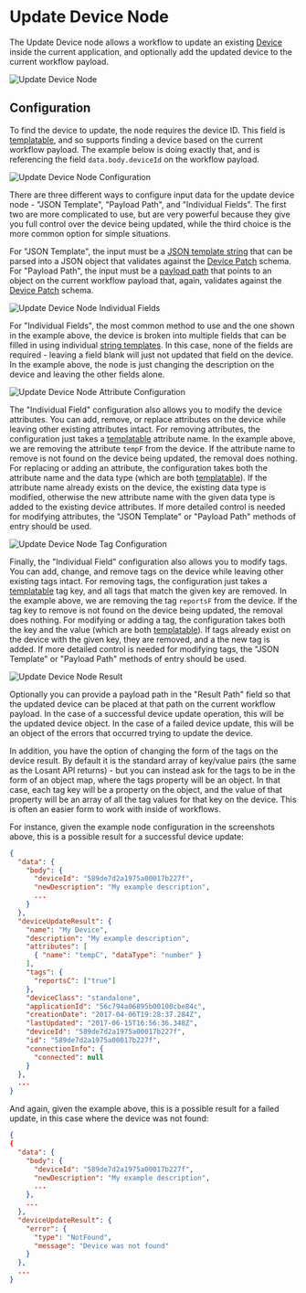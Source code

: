 # Update Device Node

The Update Device node allows a workflow to update an existing [Device](/devices/overview/) inside the current application, and optionally add the updated device to the current workflow payload.

![Update Device Node](/images/workflows/data/update-device-node.png "Update Device Node")

## Configuration

To find the device to update, the node requires the device ID. This field is [templatable](/workflows/accessing-payload-data/#string-templates), and so supports finding a device based on the current workflow payload. The example below is doing exactly that, and is referencing the field `data.body.deviceId` on the workflow payload.

![Update Device Node Configuration](/images/workflows/data/update-device-node-config.png "Update Device Node Configuration")

There are three different ways to configure input data for the update device node - "JSON Template", "Payload Path", and "Individual Fields". The first two are more complicated to use, but are very powerful because they give you full control over the device being updated, while the third choice is the more common option for simple situations.

For "JSON Template", the input must be a [JSON template string](/workflows/accessing-payload-data/#json-templates) that can be parsed into a JSON object that validates against the [Device Patch](/rest-api/schemas/#device-patch) schema. For "Payload Path", the input must be a [payload path](/workflows/accessing-payload-data/#payload-paths) that points to an object on the current workflow payload that, again, validates against the [Device Patch](/rest-api/schemas/#device-patch) schema.

![Update Device Node Individual Fields](/images/workflows/data/update-device-node-individual-fields.png "Update Device Node Individual Fields")

For "Individual Fields", the most common method to use and the one shown in the example above, the device is broken into multiple fields that can be filled in using individual [string templates](/workflows/accessing-payload-data/#string-templates). In this case, none of the fields are required - leaving a field blank will just not updated that field on the device. In the example above, the node is just changing the description on the device and leaving the other fields alone.

![Update Device Node Attribute Configuration](/images/workflows/data/update-device-node-attr-config.png "Update Device Node Attribute Configuration")

The "Individual Field" configuration also allows you to modify the device attributes. You can add, remove, or replace attributes on the device while leaving other existing attributes intact. For removing attributes, the configuration just takes a [templatable](/workflows/accessing-payload-data/#string-templates) attribute name. In the example above, we are removing the attribute `tempF` from the device. If the attribute name to remove is not found on the device being updated, the removal does nothing. For replacing or adding an attribute, the configuration takes both the attribute name and the data type (which are both [templatable](/workflows/accessing-payload-data/#string-templates)). If the attribute name already exists on the device, the existing data type is modified, otherwise the new attribute name with the given data type is added to the existing device attributes. If more detailed control is needed for modifying attributes, the "JSON Template" or "Payload Path" methods of entry should be used.

![Update Device Node Tag Configuration](/images/workflows/data/update-device-node-tag-config.png "Update Device Node Tag Configuration")

Finally, the "Individual Field" configuration also allows you to modify tags. You can add, change, and remove tags on the device while leaving other existing tags intact. For removing tags, the configuration just takes a [templatable](/workflows/accessing-payload-data/#string-templates) tag key, and all tags that match the given key are removed. In the example above, we are removing the tag `reportsF` from the device. If the tag key to remove is not found on the device being updated, the removal does nothing. For modifying or adding a tag, the configuration takes both the key and the value (which are both [templatable](/workflows/accessing-payload-data/#string-templates)). If tags already exist on the device with the given key, they are removed, and a the new tag is added. If more detailed control is needed for modifying tags, the "JSON Template" or "Payload Path" methods of entry should be used.

![Update Device Node Result](/images/workflows/data/update-device-node-result.png "Update Device Node Result")

Optionally you can provide a payload path in the "Result Path" field so that the updated device can be placed at that path on the current workflow payload. In the case of a successful device update operation, this will be the updated device object. In the case of a failed device update, this will be an object of the errors that occurred trying to update the device.

In addition, you have the option of changing the form of the tags on the device result. By default it is the standard array of key/value pairs (the same as the Losant API returns) - but you can instead ask for the tags to be in the form of an object map, where the tags property will be an object. In that case, each tag key will be a property on the object, and the value of that property will be an array of all the tag values for that key on the device. This is often an easier form to work with inside of workflows.

For instance, given the example node configuration in the screenshots above, this is a possible result for a successful device update:

```json
{
  "data": {
    "body": {
      "deviceId": "589de7d2a1975a00017b227f",
      "newDescription": "My example description",
      ...
    }
  },
  "deviceUpdateResult": {
    "name": "My Device",
    "description": "My example description",
    "attributes": [
      { "name": "tempC", "dataType": "number" }
    ],
    "tags": {
      "reportsC": ["true"]
    },
    "deviceClass": "standalone",
    "applicationId": "56c794a06895b00100cbe84c",
    "creationDate": "2017-04-06T19:28:37.284Z",
    "lastUpdated": "2017-06-15T16:56:36.348Z",
    "deviceId": "589de7d2a1975a00017b227f",
    "id": "589de7d2a1975a00017b227f",
    "connectionInfo": {
      "connected": null
    }
  },
  ...
}
```

And again, given the example above, this is a possible result for a failed update, in this case where the device was not found:

```json
{
{
  "data": {
    "body": {
      "deviceId": "589de7d2a1975a00017b227f",
      "newDescription": "My example description",
      ...
    },
    ...
  },
  "deviceUpdateResult": {
    "error": {
      "type": "NotFound",
      "message": "Device was not found"
    }
  },
  ...
}
```